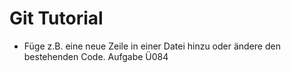 # Git Tutorial

- Füge z.B. eine neue Zeile in einer Datei hinzu oder ändere den bestehenden Code. Aufgabe Ü084
